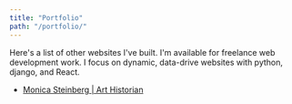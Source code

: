 ```yaml
---
title: "Portfolio"
path: "/portfolio/"
---
```


Here's a list of other websites I've built. I'm available for freelance web
development work. I focus on dynamic, data-drive websites with python, django,
and React.

* [Monica Steinberg | Art Historian](https://msteinberg.art)
